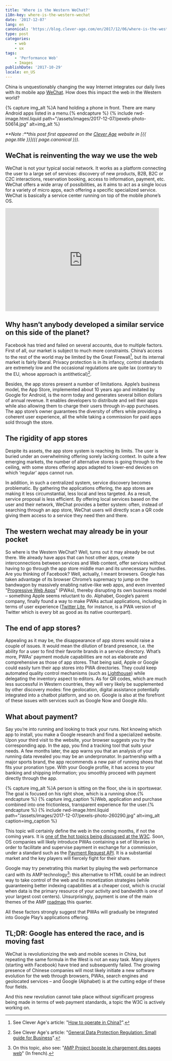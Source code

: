 ```yaml
---
title: 'Where is the Western WeChat?'
i18n-key: where-is-the-western-wechat
date: '2017-12-07'
lang: en
canonical: 'https://blog.clever-age.com/en/2017/12/06/where-is-the-western-wechat/'
type: post
categories:
    - web
    - ux
tags:
    - 'Performance Web'
    - Images
publishDate: '2017-10-29'
locale: en_US
---
```


China is unquestionably changing the way Internet integrates our daily lives with its mobile app [WeChat](https://blog.clever-age.com/en/2017/05/19/10-ways-to-leverage-wechat-for-your-business/). How does this impact the web in the Western world?

{% capture img_alt %}A hand holding a phone in front. There are many Android apps listed in a menu.{% endcapture %}
{% include rwd-image.html.liquid 
    path="/assets/images/2017-12-07/pexels-photo-50614.jpg"
    alt=img_alt
%}

<!-- more -->

<em class="canonical">**Note&nbsp;:**this post first appeared on the [Clever Age](http://www.clever-age.com/en/) website in [{{ page.title }}]({{ page.canonical }}).</em>

## WeChat is reinventing the way we use the web

WeChat is not your typical social network. It works as a platform connecting the user to a large set of services: discovery of new products, B2B, B2C or C2C interactions, reservation booking, access to information, payment, etc. WeChat offers a wide array of possibilities, as it aims to act as a single locus for a variety of micro apps, each offering a specific specialized service. WeChat is basically a service center running on top of the mobile phone’s OS.

<div class="videoWrapper">
<iframe id="nyt_video_player" title="New York Times Video - Embed Player" src="https://static01.nyt.com/video/players/offsite/index.html?videoId=100000004574648" width="480" height="321" frameborder="0" marginwidth="0" marginheight="0" scrolling="no" allowfullscreen="allowfullscreen"></iframe>
</div>

## Why hasn’t anybody developed a similar service on this side of the planet?

Facebook has tried and failed on several accounts, due to multiple factors. First of all, our market is subject to much more constraints. China’s access to the rest of the world may be limited by the Great Firewall[^1], but its internal market is fairly liberal. Privacy protection is in its infancy, control standards are extremely low and the occasional regulations are quite lax (contrary to the EU, whose approach is antithetical)[^2].

Besides, the app stores present a number of limitations. Apple’s business model, the App Store, implemented about 10 years ago and imitated by Google for Android, is the norm today and generates several billion dollars of annual revenue. It enables developers to distribute and sell their apps while also allowing them to charge their users through in-app purchases. The app store’s owner guarantees the diversity of offers while providing a coherent user experience, all the while taking a commission for paid apps sold through the store.

## The rigidity of app stores

Despite its assets, the app store system is reaching its limits. The user is buried under an overwhelming offering sorely lacking context. In quite a few emerging markets, the number of alternative stores is going through to the ceiling, with some stores offering apps adapted to lower-end devices on which ‘regular’ apps cannot run.

In addition, in such a centralized system, service discovery becomes problematic. By gathering the applications offering, the app stores are making it less circumstantial, less local and less targeted. As a result, service proposal is less efficient. By offering local services based on the user and their network, WeChat provides a better system: often, instead of searching through an app store, WeChat users will directly scan a QR code giving them access to a service they need then and there.

## The western wechat may already be in your pocket

So where is the Western WeChat? Well, turns out it may already be out there. We already have apps that can host other apps, create interconnections between services and Web content, offer services without having to go through the app store middle man and its unnecessary hurdles. Are you thinking of Facebook? Well, actually, I meant browsers. Google has taken advantage of its browser Chrome’s supremacy to jump on the bandwagon by massively enabling native-like web apps, and even invented "[Progressive Web Apps](https://blog.clever-age.com/en/2017/03/23/progressive-web-apps-to-boost-your-services-ux/)" (PWAs), thereby disrupting its own business model – something Apple seems reluctant to do. Alphabet, Google’s parent company, finally found a way to make PWAs actual applications, including in terms of user experience ([Twitter Lite](https://mobile.twitter.com/), for instance, is a PWA version of Twitter which is every bit as good as its native counterpart).

## The end of app stores?

Appealing as it may be, the disappearance of app stores would raise a couple of issues. It would mean the dilution of brand presence, i.e. the ability for a user to find their favorite brands in a service directory. What’s more, PWAs’ payment module capabilities are not as elaborate and comprehensive as those of app stores. That being said, Apple or Google could easily turn their app stores into PWA directories. They could keep automated quality control mechanisms (such as [Lighthouse](https://developers.google.com/web/tools/lighthouse/)) while delegating the inventory aspect to editors. As for QR codes, which are much less successful in Western countries, they will very likely be supplemented by other discovery modes: fine geolocation, digital assistance potentially integrated into a chatbot platform, and so on. Google is also at the forefront of these issues with services such as Google Now and Google Allo.

## What about payment?

Say you’re into running and looking to track your runs. Not knowing which app to install, you make a Google research and find a specialized website. Upon your third visit to the website, your browser suggests you try the corresponding app. In the app, you find a tracking tool that suits your needs. A few months later, the app warns you that an analysis of your running data revealed you may be an underpronator. In partnership with a major sports brand, the app recommends a new pair of running shoes that fits your pronation type. With your Google profile, it has access to your banking and shipping information; you smoothly proceed with payment directly through the app.

{% capture img_alt %}A person is sitting on the floor, she is in sportswear. The goal is focused on his right shoe, which is a running shoe.{% endcapture %}
{% capture img_caption %}Web, application and purchase combined into one frictionless, transparent experience for the user.{% endcapture %}
{% include rwd-image.html.liquid 
    path="/assets/images/2017-12-07/pexels-photo-260290.jpg"
    alt=img_alt
    caption=img_caption 
%}

This topic will certainly define the web in the coming months, if not the coming years. It is [one of the hot topics being discussed at the W3C](https://www.w3.org/Payments/ "Web Payments at W3C: Making Payments Easy on the Web"). Soon, OS companies will likely introduce PWAs containing a set of libraries in order to facilitate and supervise payment in exchange for a commission, under a standard such as the [Payment Request API](https://developers.google.com/web/fundamentals/payments/). It is a substantial market and the key players will fiercely fight for their share.

Google may try penetrating this market by playing the web performance card with its AMP technology[^3]: this alternative to HTML could be an indirect way to take control of the web and its monetization strategies (while guaranteeing better indexing capabilities at a cheaper cost, which is crucial when data is the primary resource of your activity and bandwidth is one of your largest cost centers). Unsurprisingly, payment is one of the main themes of the AMP [roadmap](https://www.ampproject.org/roadmap/) this quarter.

All these factors strongly suggest that PWAs will gradually be integrated into Google Play’s applications offering.

## TL;DR: Google has entered the race, and is moving fast

WeChat is revolutionizing the web and mobile scenes in China, but repeating the same formula in the West is not an easy task. Many players (starting with Facebook) have tried and subsequently failed. The growing presence of Chinese companies will most likely initiate a new software evolution for the web through browsers, PWAs, search engines and geolocated services – and Google (Alphabet) is at the cutting edge of these four fields.

And this new revolution cannot take place without significant progress being made in terms of web payment standards, a topic the W3C is actively working on.

[^1]: See Clever Age's article: "[How to operate in China?](https://blog.clever-age.com/en/2014/07/28/how-to-operate-in-china/)".

[^2]: See Clever Age's article: "[General Data Protection Regulation: Small guide for Business](https://blog.clever-age.com/en/2017/01/19/general-data-protection-regulation-small-guide-for-business/)".

[^3]: On this topic, also see: "[AMP Project booste le chargement des pages web](https://blog.clever-age.com/fr/2016/02/08/amp-project-booste-le-chargement-des-pages-web/)" (In french).
